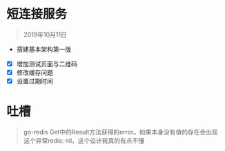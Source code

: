# 短连接服务
> 2019年10月11日
- 搭建基本架构第一版
- [x] 增加测试页面与二维码
- [x] 修改缓存问题
- [x] 设置过期时间

# 吐槽
> go-redis Get中的Result方法获得的error。如果本身没有值的存在会出现这个异常redis: nil，这个设计我真的有点不懂



